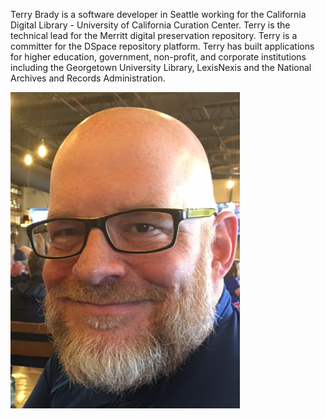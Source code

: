 Terry Brady is a software developer in Seattle working for the California Digital Library - University of California Curation Center. Terry is the technical lead for the Merritt digital preservation repository. Terry is a committer for the DSpace repository platform. Terry has built applications for higher education, government, non-profit, and corporate institutions including the Georgetown University Library, LexisNexis and the National Archives and Records Administration.

![photo of terry](terryProfile.jpeg)
